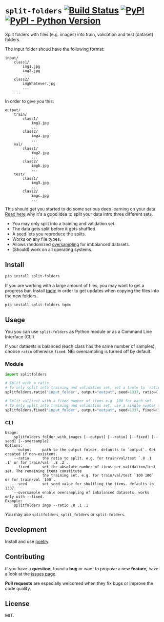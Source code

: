 # `split-folders` [![Build Status](https://travis-ci.com/jfilter/split-folders.svg?branch=master)](https://travis-ci.com/jfilter/split-folders) [![PyPI](https://img.shields.io/pypi/v/split-folders.svg)](https://pypi.org/project/split-folders/) [![PyPI - Python Version](https://img.shields.io/pypi/pyversions/split-folders.svg)](https://pypi.org/project/split-folders/)

Split folders with files (e.g. images) into train, validation and test (dataset) folders.

The input folder shoud have the following format:

```
input/
    class1/
        img1.jpg
        img2.jpg
        ...
    class2/
        imgWhatever.jpg
        ...
    ...
```

In order to give you this:

```
output/
    train/
        class1/
            img1.jpg
            ...
        class2/
            imga.jpg
            ...
    val/
        class1/
            img2.jpg
            ...
        class2/
            imgb.jpg
            ...
    test/
        class1/
            img3.jpg
            ...
        class2/
            imgc.jpg
            ...
```

This should get you started to do some serious deep learning on your data. [Read here](https://stats.stackexchange.com/questions/19048/what-is-the-difference-between-test-set-and-validation-set) why it's a good idea to split your data intro three different sets.

-   You may only split into a training and validation set.
-   The data gets split before it gets shuffled.
-   A [seed](https://docs.python.org/3/library/random.html#random.seed) lets you reproduce the splits.
-   Works on any file types.
-   Allows randomized [oversampling](https://en.wikipedia.org/wiki/Oversampling_and_undersampling_in_data_analysis) for imbalanced datasets.
-   (Should) work on all operating systems.

## Install

```bash
pip install split-folders
```

If you are working with a large amount of files, you may want to get a progress bar. Install [tqdm](https://github.com/tqdm/tqdm) in order to get updates when copying the files into the new folders.

```bash
pip install split-folders tqdm
```

## Usage

You you can use `split-folders` as Python module or as a Command Line Interface (CLI).

If your datasets is balanced (each class has the same number of samples), choose `ratio` otherwise `fixed`. NB: oversampling is turned off by default.

### Module

```python
import splitfolders

# Split with a ratio.
# To only split into training and validation set, set a tuple to `ratio`, i.e, `(.8, .2)`.
splitfolders.ratio('input_folder', output="output", seed=1337, ratio=(.8, .1, .1)) # default values

# Split val/test with a fixed number of items e.g. 100 for each set.
# To only split into training and validation set, use a single number to `fixed`, i.e., `10`.
splitfolders.fixed('input_folder', output="output", seed=1337, fixed=(100, 100), oversample=False) # default values
```

### CLI

```
Usage:
    splitfolders folder_with_images [--output] [--ratio] [--fixed] [--seed] [--oversample]
Options:
    --output     path to the output folder. defaults to `output`. Get created if non-existent.
    --ratio      the ratio to split. e.g. for train/val/test `.8 .1 .1` or for train/val `.8 .2`.
    --fixed      set the absolute number of items per validation/test set. The remaining items constitute
                 the training set. e.g. for train/val/test `100 100` or for train/val `100`.
    --seed       set seed value for shuffling the items. defaults to 1337.
    --oversample enable oversampling of imbalanced datasets, works only with --fixed.
Example:
    splitfolders imgs --ratio .8 .1 .1
```

You may use `splitfolders`, `split_folders` or `split-folders`.

## Development

Install and use [poetry](https://python-poetry.org/).

## Contributing

If you have a **question**, found a **bug** or want to propose a new **feature**, have a look at the [issues page](https://github.com/jfilter/split-folders/issues).

**Pull requests** are especially welcomed when they fix bugs or improve the code quality.


## License

MIT.
